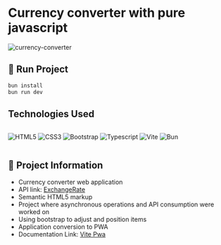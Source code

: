 # Currency converter with pure javascript

![currency-converter](https://github.com/FelipeFama/currency-converter/assets/91050670/441c532e-ca9f-4b9d-b3a0-9949eda0d372)


## :rocket: Run Project

```bash
bun install
bun run dev
```

## Technologies Used

<div style="display: flex" >
  
![HTML5](https://img.shields.io/badge/html5-%23E34F26.svg?style=for-the-badge&logo=html5&logoColor=white)
![CSS3](https://img.shields.io/badge/css3-%231572B6.svg?style=for-the-badge&logo=css3&logoColor=white)
![Bootstrap](https://img.shields.io/badge/bootstrap-%23563D7C.svg?style=for-the-badge&logo=bootstrap&logoColor=white)
![Typescript](https://img.shields.io/badge/TypeScript-007ACC?style=for-the-badge&logo=typescript&logoColor=white)
![Vite](https://img.shields.io/badge/vite-%23646CFF.svg?style=for-the-badge&logo=vite&logoColor=white)
![Bun](https://img.shields.io/badge/bun-282a36?style=for-the-badge&logo=bun&logoColor=fbf0df)

</div>


## :rocket: Project Information
- Currency converter web application
- API link: [ExchangeRate](https://www.exchangerate-api.com)
- Semantic HTML5 markup
- Project where asynchronous operations and API consumption were worked on
- Using bootstrap to adjust and position items
- Application conversion to PWA
- Documentation Link: [Vite Pwa](https://vite-pwa-org.netlify.app)
